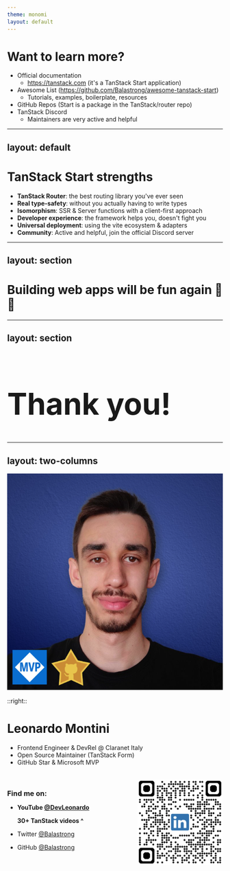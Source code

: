 ```yaml
---
theme: monomi
layout: default
---
```


# Want to learn more?

- Official documentation
  - https://tanstack.com (it's a TanStack Start application)
- Awesome List (https://github.com/Balastrong/awesome-tanstack-start)
  - Tutorials, examples, boilerplate, resources
- GitHub Repos (Start is a package in the TanStack/router repo)
- TanStack Discord
  - Maintainers are very active and helpful

---
layout: default
---

# TanStack Start strengths

- **TanStack Router**: the best routing library you've ever seen
- **Real type-safety**: without you actually having to write types
- **Isomorphism**: SSR & Server functions with a client-first approach
- **Developer experience**: the framework helps you, doesn't fight you
- **Universal deployment**: using the vite ecosystem & adapters
- **Community**: Active and helpful, join the official Discord server

---
layout: section
---

# Building web apps will be fun again 🎉🎉

---
layout: section
---

<h1 style="font-size: 5em">Thank you!</h1>

---
layout: two-columns
---

![Propic](.demo/slides/img/propic.png)

::right::
# Leonardo Montini

- Frontend Engineer & DevRel @ Claranet Italy
- Open Source Maintainer (TanStack Form)
- GitHub Star & Microsoft MVP

<br />

<div style="float: left">

<h3 style="margin-bottom: 10px">Find me on:</h3>

- **YouTube [@DevLeonardo](https://www.youtube.com/@DevLeonardo)**
  
  **30+ TanStack videos ^**
- Twitter [@Balastrong](https://twitter.com/Balastrong)
- GitHub [@Balastrong](https://github.com/Balastrong)

</div>
<div style="float: right">
    <img src=".demo/slides/img/qrlinkedin.png" alt="LinkedIn QR Code" width="200" height="200" style="border-radius: 10px;"/>
</div>

